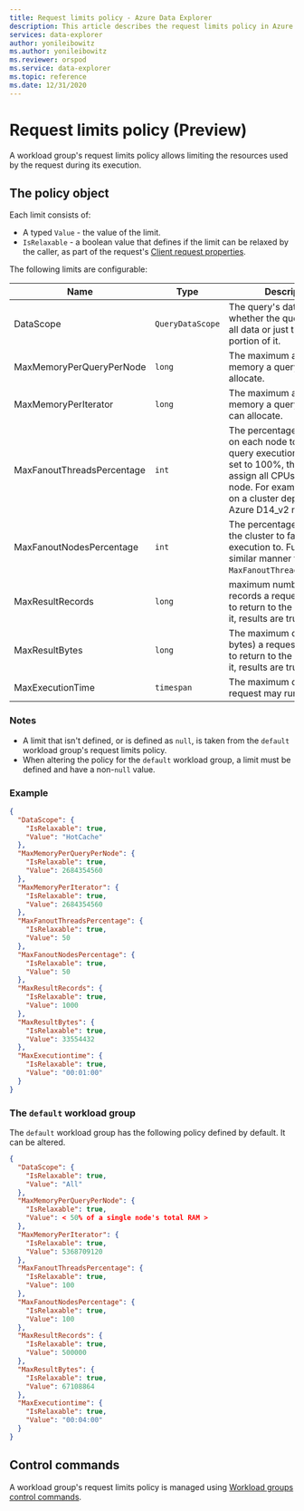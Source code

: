 ```yaml
---
title: Request limits policy - Azure Data Explorer
description: This article describes the request limits policy in Azure Data Explorer.
services: data-explorer
author: yonileibowitz
ms.author: yonileibowitz
ms.reviewer: orspod
ms.service: data-explorer
ms.topic: reference
ms.date: 12/31/2020
---
```

# Request limits policy (Preview)

A workload group's request limits policy allows limiting the resources used by the request during its execution.

## The policy object

Each limit consists of:

* A typed `Value` - the value of the limit.
* `IsRelaxable` - a boolean value that defines if the limit can be relaxed
  by the caller, as part of the request's [Client request properties](../api/netfx/request-properties.md).

The following limits are configurable:

| Name                       | Type             | Description                                                                                                                                                                                              | Supported values                          | Matching client request property            |
|----------------------------|------------------|----------------------------------------------------------------------------------------------------------------------------------------------------------------------------------------------------------|-------------------------------------------|---------------------------------------------|
| DataScope                  | `QueryDataScope` | The query's data scope - whether the query applies to all data or just the 'hot' portion of it.                                                                                                          | `All`, `HotCache`, or `null`              | `query_datascope`                           |
| MaxMemoryPerQueryPerNode   | `long`           | The maximum amount of memory a query can allocate.                                                                                                                                                       | [`1`, *50% of a single node's total RAM*] | `max_memory_consumption_per_query_per_node` |
| MaxMemoryPerIterator       | `long`           | The maximum amount of memory a query operator can allocate.                                                                                                                                              | [`1`, *50% of a single node's total RAM*] | `maxmemoryconsumptionperiterator`           |
| MaxFanoutThreadsPercentage | `int`            | The percentage of threads on each node to fan out query execution to. When set to 100%, the cluster will assign all CPUs on each node. For example, 16 CPUs on a cluster deployed on Azure D14_v2 nodes. | [`1`, `100`]                              | `query_fanout_threads_percent`              |
| MaxFanoutNodesPercentage   | `int`            | The percentage of nodes on the cluster to fan out query execution to. Functions in a similar manner to `MaxFanoutThreadsPercentage`.                                                                     | [`1`, `100`]                              |  `query_fanout_nodes_percent`               |
| MaxResultRecords           | `long`           | maximum number of records a request is allowed to return to the caller (above it, results are truncated).                                                                                                | [`1`, `9223372036854775807`]              | `truncationmaxrecords`                      |
| MaxResultBytes             | `long`           | The maximum data size (in bytes) a request is allowed to return to the caller (above it, results are truncated).                                                                                         | [`1`, `9223372036854775807`]              | `truncationmaxsize`                         |
| MaxExecutionTime           | `timespan`       | The maximum duration the request may run for.                                                                                                                                                            | (`00:00:00`, `01:00:00`]                  | `servertimeout`                             |

### Notes

* A limit that isn't defined, or is defined as `null`, is taken from the `default` workload group's request limits policy.
* When altering the policy for the `default` workload group, a limit must be defined and have a non-`null` value.

### Example

```json
{
  "DataScope": {
    "IsRelaxable": true,
    "Value": "HotCache"
  },
  "MaxMemoryPerQueryPerNode": {
    "IsRelaxable": true,
    "Value": 2684354560
  },
  "MaxMemoryPerIterator": {
    "IsRelaxable": true,
    "Value": 2684354560
  },
  "MaxFanoutThreadsPercentage": {
    "IsRelaxable": true,
    "Value": 50
  },
  "MaxFanoutNodesPercentage": {
    "IsRelaxable": true,
    "Value": 50
  },
  "MaxResultRecords": {
    "IsRelaxable": true,
    "Value": 1000
  },
  "MaxResultBytes": {
    "IsRelaxable": true,
    "Value": 33554432
  },
  "MaxExecutiontime": {
    "IsRelaxable": true,
    "Value": "00:01:00"
  }
}
```

### The `default` workload group

The `default` workload group has the following policy defined by default. It can be altered.

```json
{
  "DataScope": {
    "IsRelaxable": true,
    "Value": "All"
  },
  "MaxMemoryPerQueryPerNode": {
    "IsRelaxable": true,
    "Value": < 50% of a single node's total RAM >
  },
  "MaxMemoryPerIterator": {
    "IsRelaxable": true,
    "Value": 5368709120
  },
  "MaxFanoutThreadsPercentage": {
    "IsRelaxable": true,
    "Value": 100
  },
  "MaxFanoutNodesPercentage": {
    "IsRelaxable": true,
    "Value": 100
  },
  "MaxResultRecords": {
    "IsRelaxable": true,
    "Value": 500000
  },
  "MaxResultBytes": {
    "IsRelaxable": true,
    "Value": 67108864
  },
  "MaxExecutiontime": {
    "IsRelaxable": true,
    "Value": "00:04:00"
  }
}
```

## Control commands

A workload group's request limits policy is managed using [Workload groups control commands](workload-groups-commands.md).
